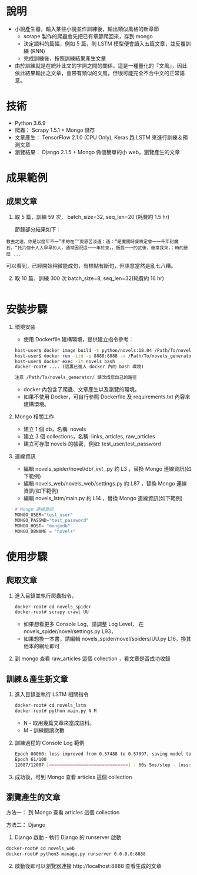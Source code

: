 # 說明
 - 小說產生器，輸入某些小說並作訓練後，輸出類似風格的新章節
    - scrape 製作的爬蟲會先把已有章節爬回來，存到 mongo
    - 決定語料的篇幅，例如 5 篇，則 LSTM 模型便會讀入五篇文章，並反覆訓練 (RNN)
    - 完成訓練後，按照訓練結果產生文章
 - 由於訓練就是在統計此文的字詞之間的關係，這是一種量化的『文風』，因此依此結果輸出之文章，會帶有類似的文風，但很可能完全不合中文的正常語意。

# 技術
   - Python 3.6.9
   - 爬蟲： Scrapy 1.5.1 + Mongo 儲存
   - 文章產生： TensorFlow 2.1.0 (CPU Only), Keras 跑 LSTM 來進行訓練＆預測文章
   - 瀏覽結果： Django 2.1.5 + Mongo 做個簡單的小 web，瀏覽產生的文章

# 成果範例
## 成果文章

1. 取 5 篇，訓練 59 次， batch_size=32, seq_len=20 (耗費約 1.5 hr)
  
   節錄部分結果如下：
   
```
教去之這，你是以麼年不一”李的在””奧恩苦淡道：道：“是魔開時餐將定會一一千年封魔石，“托六個十人人早早的人，通常因況這一一年於來，，飯我一一的武後，衰常我來，：時的是麼 ...
```

   可以看到，已經開始稍微能成句，有標點有斷句，但語意當然是亂七八糟。

2. 取 10 篇，訓練 300 次  batch_size=8, seq_len=32(耗費約 16 hr)
   ```
   
   ```

# 安裝步驟
1. 環境安裝
   - 使用 Dockerfile 建構環境，提供建立指令參考：
   ```bash
   host-user$ docker image build -t python/novels:18.04 /Path/To/novels_generator/
   host-user$ docker run -itd -p 8888:8888 -v /Path/To/novels_generator/:/var/www/html --name novels python/novels:18.04
   host-user$ docker exec -it novels bash
   docker-root# .... (這裏已進入 docker 內的 bash 環境)
   
   注意 /Path/To/novels_generator/ 請改成您自己的路徑
   ```
   - docker 內包含了爬蟲、文章產生以及瀏覽的環境。
   - 如果不使用 Docker，可自行參照 Dockerfile 及 requirements.txt 內容來建構環境。
   
2. Mongo 相關工作
   - 建立 1 個 db，名稱: novels
   - 建立 3 個 collections，名稱: links, articles, raw_articles
   - 建立可存取 novels 的帳密，例如: test_user/test_password
   
3. 連線資訊
   - 編輯 novels_spider/novel/db/\__init__.py 約 L3 ，替換 Mongo 連線資訊(如下範例)
   - 編輯 novels_web/novels_web/settings.py 約 L87 ，替換 Mongo 連線資訊(如下範例)
   - 編輯 novels_lstm/main.py 約 L14 ，替換 Mongo 連線資訊(如下範例)

   ```python
   # Mongo 連線資訊
   MONGO_USER="test_user"
   MONGO_PASSWD="test_password"
   MONGO_HOST= "mongodb"
   MONGO_DBNAME = "novels"
   ```

# 使用步驟

## 爬取文章

1. 進入目錄並執行爬蟲指令，
   ```bash
   docker-root# cd novels_spider
   docker-root# scrapy crawl UU
   ```
   - 如果想看更多 Console Log，請調整 Log Level， 在 novels_spider/novel/settings.py L93，
   - 如果想換一本書，請編輯 novels_spider/novel/spiders/UU.py L16，換其他本的網址即可

2. 到 mongo 查看 raw_articles 這個 collection ，看文章是否成功收錄

## 訓練＆產生新文章

1. 進入目錄並執行 LSTM 相關指令
   ```bash
   docker-root# cd novels_lstm
   docker-root# python main.py N M
   ```
   - N - 取用幾篇文章來當成語料。
   - M - 訓練閱讀次數

2. 訓練過程的 Console Log 範例
   ```bash
   Epoch 00060: loss improved from 0.57488 to 0.57097, saving model to ./weights-improvement.hdf5
   Epoch 61/100
   12087/12087 [==============================] - 60s 5ms/step - loss: 0.5987
   ```

3. 成功後，可到 Mongo 查看 articles 這個 collection 

   
## 瀏覽產生的文章

方法一： 到 Mongo 查看 articles 這個 collection

方法二： Django 

   1. Django 啟動 - 執行 Django 的 runserver 啟動

   ```bash
   docker-root# cd novels_web
   docker-root# python3 manage.py runserver 0.0.0.0:8888
   ```

   2. 啟動後即可以瀏覽器連接 http://localhost:8888 查看生成的文章

